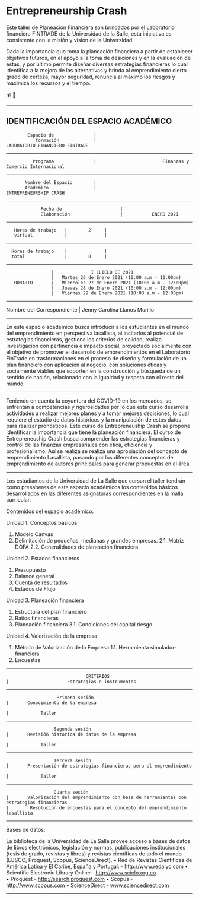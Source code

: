 # Entrepreneurship Crash

Este taller de Planeación Financiera son brindados por el Laboratorio financiero FINTRADE de la Universidad de la Salle, esta iniciativa es consistente con la misión y visión de la Universidad. 

Dada la importancia que toma la planeación financiera a partir de establecer objetivos futuros, en el apoyo a la toma de desiciones y en la evaluación de estas, y por último permite diseñar diversas estrategias financieras lo cual identifica a la mejora de las alternativas y brinda al emprendimiento cierto grado de certeza, mayor seguridad, renuncia al máximo los riesgos y máximiza los recursos y el tiempo. 

 :moneybag:
 :speech_balloon: 
 
---------------------------------------------------------------------------------------------------------------------------------------------------------------------------------
**IDENTIFICACIÓN DEL ESPACIO ACADÉMICO**
---------------------------------------------------------------------------------------------------------------------------------------------------------------------------------
            Espacio de               |         
               formación             |                          LABORATORIO FINANCIERO FINTRADE 
---------------------------------------------------------------------------------------------------------------------------------------------------------------------------------
              Programa               |                         Finanzas y Comercio Internacional 
---------------------------------------------------------------------------------------------------------------------------------------------------------------------------------
           Nombre del Espacio        |
           Académico                 |                             ENTREPRENEURSHIP CRASH
---------------------------------------------------------------------------------------------------------------------------------------------------------------------------------
                 Fecha de                      |
                 Elaboración                   |           ENERO 2021
---------------------------------------------------------------------------------------------------------------------------------------------------------------------------------
       Horas de trabajo   |        2     |          
       virtual            |              |                
---------------------------------------------------------------------------------------------------------------------------------------------------------------------------------
      Horas de trabajo    |              |                 
      total               |        8     |        
---------------------------------------------------------------------------------------------------------------------------------------------------------------------------------
                     |              I CLICLO DE 2021
                     |   Martes 26 de Enero 2021 (10:00 a.m - 12:00pm)
       HORARIO       |   Miércoles 27 de Enero 2021 (10:00 a.m - 12:00pm)
                     |   Jueves 28 de Enero 2021 (10:00 a.m - 12:00pm)
                     |   Viernes 29 de Enero 2021 (10:00 a.m - 12:00pm)
---------------------------------------------------------------------------------------------------------------------------------------------------------------------------------
Nombre del Correspondiente   |   Jenny Carolina Llanos Murillo  

---------------------------------------------------------------------------------------------------------------------------------------------------------------------------------

En este espacio académico busca introducir a los estudiantes en el mundo del emprendimiento en perspectiva lasallista, al incitarlos al potencial de estrategias financieras, gestiona los criterios de calidad, realiza investigación con pertinencia e impacto social, proyectado socialmente con el objetivo de promover el desarrollo de emprendimientos en el Laboratorio FinTrade en trasformaciones en el proceso de diseño y formulación de un plan financiero con aplicación al negocio, con soluciones éticas y socialmente viables que soporten en la construcción y búsqueda de un sentido de nación, relacionado con la igualdad y respeto con el resto del mundo. 

---------------------------------------------------------------------------------------------------------------------------------------------------------------------------------

Teniendo en cuenta la coyuntura del COVID-19 en los mercados, se enfrentan a competencias y rigurosidades por lo que este curso desarrolla actividades a realizar mejores planes y a tomar mejores decisiones, lo cual requiere el estudio de datos históricos y la manipulación de estos datos para realizar pronósticos. Este curso de Entrepreneuship Crash se propone identificar la importancia que tiene la planeación financiera. 
El curso de Entrepreneuship Crash busca comprender las estrategias financieras y control de las finanzas empresariales con ética, eficiencia y profesionalismo. Así se realiza se realiza una apropiación del concepto de emprendimiento Lasallista, pasando por los diferentes conceptos de emprendimiento de autores principales para generar propuestas en el área. 

---------------------------------------------------------------------------------------------------------------------------------------------------------------------------------
Los estudiantes de la Universidad de La Salle que cursan el taller tendrán como presaberes de este espacio académicos los contenidos básicos desarrollados en las diferentes asignaturas correspondientes en la malla curricular. 

Contenidos del espacio académico. 

Unidad 1. Conceptos básicos 

1.	Modelo Canvas 
2.	Delimitación de pequeñas, medianas y grandes empresas. 
2.1.	Matriz DOFA
2.2.	 Generalidades de planeación financiera 

Unidad 2. Estados financieros 

1.	Presupuesto 
2.	Balance general 
3.	Cuenta de resultados 
4.	Estados de Flujo 

Unidad 3. Planeación financiera 

1.	Estructura del plan financiero 
2.	Ratios financieras
3.	Planeación financiera 
3.1.	Condiciones del capital riesgo 

Unidad 4. Valorización de la empresa. 

1.	Método de Valorización de la Empresa 
1.1.	Herramienta simulador-financiera 
2.	Encuestas
---------------------------------------------------------------------------------------------------------------------------------------------------------------------------------

                                  CRITERIOS                                     |                      Estrategias e instrumentos 

---------------------------------------------------------------------------------------------------------------------------------------------------------------------------------

                       Primera sesión                                           |       Conocimiento de la empresa 
                                                                                |            Taller 
---------------------------------------------------------------------------------------------------------------------------------------------------------------------------------

                      Segunda sesión                                            |       Revisión historica de datos de la empresa 
                                                                                |            Taller 
---------------------------------------------------------------------------------------------------------------------------------------------------------------------------------
   
                      Tercera sesión                                            |       Presentación de estrategias financieras pera el emprendimiento
                                                                                |            Taller
---------------------------------------------------------------------------------------------------------------------------------------------------------------------------------

                      Cuarta sesión                                             |       Valorización del emprendimiento con base de herramientas con estrategias financieras                                                                                     |        Resolución de encuestas para el concepto del emprendimiento lasallista 
---------------------------------------------------------------------------------------------------------------------------------------------------------------------------------
Bases de datos: 

La biblioteca de la Universidad de La Salle provee acceso a bases de datos de libros electrónicos, legislación y normas, publicaciones institucionales (tesis de grado, revistas y libros) y revistas científicas de todo el mundo (EBSCO, Proquest, Scopus, ScienceDirect). 
• Red de Revistas Científicas de América Latina y El Caribe, España y Portugal. - http://www.redalyc.com
• Scientific Electronic Library Online - http://www.scielo.org.co  
• Proquest - http://search.proquest.com
• Scopus - http://www.scopus.com
• ScienceDirect - www.sciencedirect.com

---------------------------------------------------------------------------------------------------------------------------------------------------------------------------------



